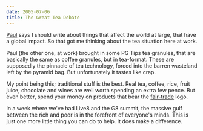```yaml
---
date: 2005-07-06
title: The Great Tea Debate
---
```

[Paul](//www.lloydyweb.org) says I should write about things that affect the world at large, that have a global impact. So that got me thinking about the tea situation here at work.

Paul (the other one, at work) brought in some PG Tips tea granules, that are basically the same as coffee granules, but in tea-format. These are supposedly the pinnacle of tea technology, forced into the barren wasteland left by the pyramid bag. But unfortunately it tastes like crap.  

My point being this; traditional stuff is the best. Real tea, coffee, rice, fruit juice, chocolate and wines are well worth spending an extra few pence. But even better, spend your money on products that bear the [fair-trade](//www.fairtrade.org.uk) logo. 

In a week where we've had Live8 and the G8 summit, the massive gulf between the rich and poor is in the forefront of everyone's minds. This is just one more little thing you can do to help. It does make a difference.